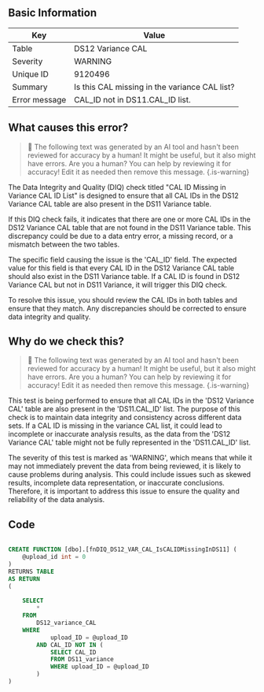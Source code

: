 ## Basic Information
| Key         | Value          |
|-------------|----------------|
| Table       | DS12 Variance CAL |
| Severity    | WARNING |
| Unique ID   | 9120496   |
| Summary     | Is this CAL missing in the variance CAL list? |
| Error message | CAL_ID not in DS11.CAL_ID list. |

## What causes this error?

> :robot: The following text was generated by an AI tool and hasn't been reviewed for accuracy by a human! It might be useful, but it also might have errors. Are you a human? You can help by reviewing it for accuracy! Edit it as needed then remove this message.
{.is-warning}

The Data Integrity and Quality (DIQ) check titled "CAL ID Missing in Variance CAL ID List" is designed to ensure that all CAL IDs in the DS12 Variance CAL table are also present in the DS11 Variance table. 

If this DIQ check fails, it indicates that there are one or more CAL IDs in the DS12 Variance CAL table that are not found in the DS11 Variance table. This discrepancy could be due to a data entry error, a missing record, or a mismatch between the two tables.

The specific field causing the issue is the 'CAL_ID' field. The expected value for this field is that every CAL ID in the DS12 Variance CAL table should also exist in the DS11 Variance table. If a CAL ID is found in DS12 Variance CAL but not in DS11 Variance, it will trigger this DIQ check.

To resolve this issue, you should review the CAL IDs in both tables and ensure that they match. Any discrepancies should be corrected to ensure data integrity and quality.
## Why do we check this?

> :robot: The following text was generated by an AI tool and hasn't been reviewed for accuracy by a human! It might be useful, but it also might have errors. Are you a human? You can help by reviewing it for accuracy! Edit it as needed then remove this message.
{.is-warning}

This test is being performed to ensure that all CAL IDs in the 'DS12 Variance CAL' table are also present in the 'DS11.CAL_ID' list. The purpose of this check is to maintain data integrity and consistency across different data sets. If a CAL ID is missing in the variance CAL list, it could lead to incomplete or inaccurate analysis results, as the data from the 'DS12 Variance CAL' table might not be fully represented in the 'DS11.CAL_ID' list.

The severity of this test is marked as 'WARNING', which means that while it may not immediately prevent the data from being reviewed, it is likely to cause problems during analysis. This could include issues such as skewed results, incomplete data representation, or inaccurate conclusions. Therefore, it is important to address this issue to ensure the quality and reliability of the data analysis.
## Code

```sql

CREATE FUNCTION [dbo].[fnDIQ_DS12_VAR_CAL_IsCALIDMissingInDS11] (
	@upload_id int = 0
)
RETURNS TABLE
AS RETURN
(
	
	SELECT
		*
	FROM 
		DS12_variance_CAL
	WHERE 
			upload_ID = @upload_ID
		AND CAL_ID NOT IN (
			SELECT CAL_ID
			FROM DS11_variance
			WHERE upload_ID = @upload_ID
		)
)
```
